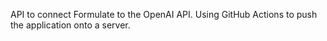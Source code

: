 API to connect Formulate to the OpenAI API.
Using GitHub Actions to push the application onto a server.
